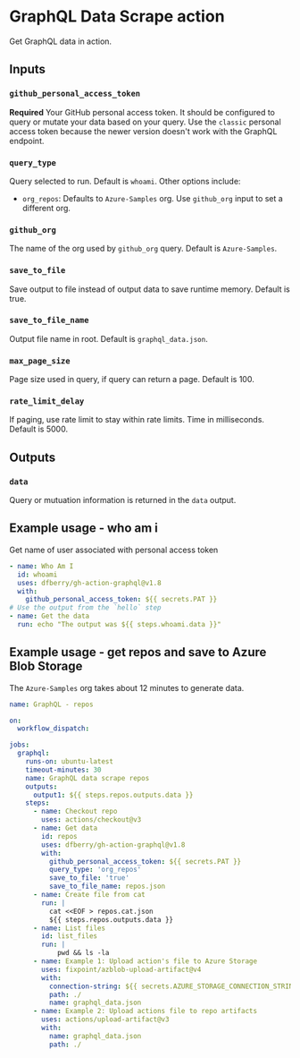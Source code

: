 # GraphQL Data Scrape action

Get GraphQL data in action. 

## Inputs

### `github_personal_access_token`

**Required** Your GitHub personal access token. It should be configured to query or mutate your data based on your query. Use the `classic` personal access token because the newer version doesn't work with the GraphQL endpoint.

### `query_type`

Query selected to run. Default is `whoami`. Other options include:

* `org_repos`: Defaults to `Azure-Samples` org. Use `github_org` input to set a different org.

### `github_org`

The name of the org used by `github_org` query. Default is `Azure-Samples`.

### `save_to_file` 

Save output to file instead of output data to save runtime memory. Default is true.

### `save_to_file_name`

Output file name in root. Default is `graphql_data.json`.

### `max_page_size`

Page size used in query, if query can return a page. Default is 100.

### `rate_limit_delay`

If paging, use rate limit to stay within rate limits. Time in milliseconds. Default is 5000.

## Outputs

### `data`

Query or mutuation information is returned in the `data` output.

## Example usage - who am i

Get name of user associated with personal access token

```yaml
- name: Who Am I
  id: whoami
  uses: dfberry/gh-action-graphql@v1.8
  with:
    github_personal_access_token: ${{ secrets.PAT }}
# Use the output from the `hello` step
- name: Get the data
  run: echo "The output was ${{ steps.whoami.data }}"
```

## Example usage - get repos and save to Azure Blob Storage

The `Azure-Samples` org takes about 12 minutes to generate data. 

```yaml
name: GraphQL - repos

on: 
  workflow_dispatch:

jobs:
  graphql:
    runs-on: ubuntu-latest
    timeout-minutes: 30
    name: GraphQL data scrape repos
    outputs:
      output1: ${{ steps.repos.outputs.data }}
    steps:
      - name: Checkout repo
        uses: actions/checkout@v3    
      - name: Get data
        id: repos
        uses: dfberry/gh-action-graphql@v1.8
        with:
          github_personal_access_token: ${{ secrets.PAT }}
          query_type: 'org_repos'
          save_to_file: 'true'
          save_to_file_name: repos.json          
      - name: Create file from cat
        run: |
          cat <<EOF > repos.cat.json
          ${{ steps.repos.outputs.data }}
      - name: List files
        id: list_files
        run: |
            pwd && ls -la 
      - name: Example 1: Upload action's file to Azure Storage
        uses: fixpoint/azblob-upload-artifact@v4
        with:
          connection-string: ${{ secrets.AZURE_STORAGE_CONNECTION_STRING }}
          path: ./
          name: graphql_data.json
      - name: Example 2: Upload actions file to repo artifacts
        uses: actions/upload-artifact@v3
        with:
          name: graphql_data.json
          path: ./
```